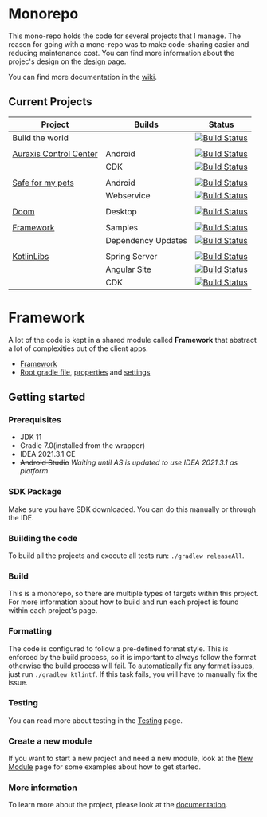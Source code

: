 # Monorepo
 
This mono-repo holds the code for several projects that I manage. The reason for going with a mono-repo was to make code-sharing easier and reducing maintenance cost. You can find more information about the projec's design on the [design](https://dev.azure.com/CRamsan/Framework/_wiki/wikis/Framework.wiki/28/Design-Architecture) page.

You can find more documentation in the [wiki](https://dev.azure.com/CRamsan/Framework/_wiki/wikis/Framework.wiki/22/Project-Wiki).

## Current Projects
| Project                                                  | Builds             | Status                                                                                                                                                                                                                                   |
|----------------------------------------------------------|--------------------|------------------------------------------------------------------------------------------------------------------------------------------------------------------------------------------------------------------------------------------|
| Build the world                                          |                    | [![Build Status](https://dev.azure.com/CRamsan/Framework/_apis/build/status/Build-The-World_Release?branchName=master)](https://dev.azure.com/CRamsan/Framework/_build/latest?definitionId=21&branchName=master)                         | 
|                                                          |                    |                                                                                                                                                                                                                                          | 
| [Auraxis Control Center](auraxiscontrolcenter/README.md) | Android            | [![Build Status](https://dev.azure.com/CRamsan/AuraxisControlCenter/_apis/build/status/AuraxisControCenter?branchName=master)](https://dev.azure.com/CRamsan/AuraxisControlCenter/_build/latest?definitionId=6&branchName=master)        |
|                                                          | CDK                | [![Build Status](https://dev.azure.com/CRamsan/AuraxisControlCenter/_apis/build/status/AuraxisControlCenter_Cdk?branchName=master)](https://dev.azure.com/CRamsan/AuraxisControlCenter/_build/latest?definitionId=20&branchName=master)  |
|                                                          |                    |                                                                                                                                                                                                                                          | 
| [Safe for my pets](petproject//README.md)                | Android            | [![Build Status](https://dev.azure.com/CRamsan/PetProject/_apis/build/status/PetProject-Android?branchName=master)](https://dev.azure.com/CRamsan/PetProject/_build/latest?definitionId=3&branchName=master)                             |
|                                                          | Webservice         | [![Build Status](https://dev.azure.com/CRamsan/PetProject/_apis/build/status/PetProject-Webservice?branchName=master)](https://dev.azure.com/CRamsan/PetProject/_build/latest?definitionId=8&branchName=master)                          |
|                                                          |                    |                                                                                                                                                                                                                                          | 
| [Doom](doom/README.md)                                   | Desktop            | [![Build Status](https://dev.azure.com/CRamsan/Doom-Project/_apis/build/status/Doom-Project_Desktop?branchName=master)](https://dev.azure.com/CRamsan/Doom-Project/_build/latest?definitionId=12&branchName=master)                      |
|                                                          |                    |                                                                                                                                                                                                                                          | 
| [Framework](framework/README.md)                         | Samples            | [![Build Status](https://dev.azure.com/CRamsan/Framework/_apis/build/status/Framework-Samples_Release?branchName=master)](https://dev.azure.com/CRamsan/Framework/_build/latest?definitionId=15&branchName=master)                       |
|                                                          | Dependency Updates | [![Build Status](https://dev.azure.com/CRamsan/Framework/_apis/build/status/Dependency-Updates?branchName=master)](https://dev.azure.com/CRamsan/Framework/_build/latest?definitionId=16&branchName=master)                              |
|                                                          |                    |                                                                                                                                                                                                                                          | 
| [KotlinLibs](kotlinlibs/README.md)                       | Spring Server      | [![Build Status](https://dev.azure.com/CRamsan/KotlinLibs/_apis/build/status/KotlinLibs_Spring?branchName=master)](https://dev.azure.com/CRamsan/KotlinLibs/_build/latest?definitionId=22&branchName=master)                             |
|                                                          | Angular Site       | [![Build Status](https://dev.azure.com/CRamsan/KotlinLibs/_apis/build/status/KotlinLibs_Angular?branchName=master)](https://dev.azure.com/CRamsan/KotlinLibs/_build/latest?definitionId=23&branchName=master)                            |
|                                                          | CDK                | [![Build Status](https://dev.azure.com/CRamsan/KotlinLibs/_apis/build/status/KotlinLibs_Cdk?branchName=master)](https://dev.azure.com/CRamsan/KotlinLibs/_build/latest?definitionId=24&branchName=master)                                |

# Framework
A lot of the code is kept in a shared module called **Framework** that abstract a lot of complexities out of the client apps.
 - [Framework](framework/)
 - [Root gradle file](build.gradle.kts), [properties](gradle.properties) and [settings](settings.gradle.kts)

## Getting started
 
### Prerequisites
- JDK 11
- Gradle 7.0(installed from the wrapper)
- IDEA 2021.3.1 CE
- ~~Android Studio~~ *Waiting until AS is updated to use IDEA 2021.3.1 as platform*

### SDK Package
Make sure you have SDK downloaded. You can do this manually or through the IDE.

### Building the code
To build all the projects and execute all tests run: `./gradlew releaseAll`.

### Build
This is a monorepo, so there are multiple types of targets within this project. For more information about how to build and run each project is found within each project's page.

### Formatting
The code is configured to follow a pre-defined format style. This is enforced by the build process, so it is important to always follow the format otherwise the build process will fail. To automatically fix any format issues, just run `./gradlew ktlintf`. If this task fails, you will have to manually fix the issue.

### Testing
You can read more about testing in the [Testing](https://dev.azure.com/CRamsan/Framework/_wiki/wikis/Framework.wiki/31/Testing) page.

### Create a new module
If you want to start a new project and need a new module, look at the [New Module](https://dev.azure.com/CRamsan/Framework/_wiki/wikis/Framework.wiki/30/Creating-a-new-module) page for some examples about how to get started.

### More information
To learn more about the project, please look at the [documentation](https://dev.azure.com/CRamsan/Framework/_wiki/wikis/Framework.wiki/22/Project-Wiki).
